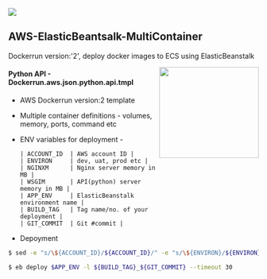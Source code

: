 [![](http://www.iconninja.com/files/646/741/224/original-linkedin-color-icon.png)](https://www.linkedin.com/in/vivekyad4v)

## AWS-ElasticBeantsalk-MultiContainer

Dockerrun version:'2', deploy docker images to ECS using ElasticBeanstalk

<a href="https://github.com/vivekyad4v?tab=followers"><img align="right" width="200" height="183" src="https://s3.amazonaws.com/github/ribbons/forkme_left_green_007200.png" /></a>

#### Python API - Dockerrun.aws.json.python.api.tmpl
  - AWS Dockerrun version:2 template
  - Multiple container definitions - volumes, memory, ports, command etc
  - ENV variables for deployment -

        | ACCOUNT_ID  | AWS account ID |
        | ENVIRON     | dev, uat, prod etc |
        | NGINXM      | Nginx server memory in MB |
        | WSGIM       | API(python) server memory in MB |
        | APP_ENV     | ElasticBeanstalk environment name |
        | BUILD_TAG   | Tag name/no. of your deployment |
        | GIT_COMMIT  | Git #commit |

  - Depoyment
  ``` sh
 $ sed -e "s/\${ACCOUNT_ID}/${ACCOUNT_ID}/" -e "s/\${ENVIRON}/${ENVIRON}/" -e "s/\${NGINXM}/${NGINXM}/" -e "s/\${WSGIM}/${WSGIM}/" Dockerrun.aws.python.api.json.tmpl > Dockerrun.aws.json
 
 $ eb deploy $APP_ENV -l ${BUILD_TAG}_${GIT_COMMIT} --timeout 30

  ```
